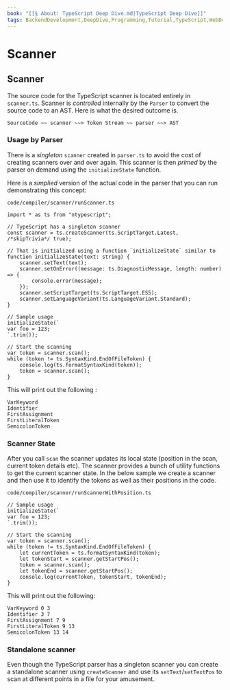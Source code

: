 ```yaml
---
book: "[[§ About꞉ TypeScript Deep Dive.md|TypeScript Deep Dive]]"
tags: BackendDevelopment,DeepDive,Programming,Tutorial,TypeScript,WebDevelopment
---
```


# Scanner

## Scanner

The source code for the TypeScript scanner is located entirely in `scanner.ts`. Scanner is _controlled_ internally by the `Parser` to convert the source code to an AST. Here is what the desired outcome is.

```
SourceCode ~~ scanner ~~> Token Stream ~~ parser ~~> AST
```

### Usage by Parser

There is a _singleton_ `scanner` created in `parser.ts` to avoid the cost of creating scanners over and over again. This scanner is then _primed_ by the parser on demand using the `initializeState` function.

Here is a _simplied_ version of the actual code in the parser that you can run demonstrating this concept:

`code/compiler/scanner/runScanner.ts`

```
import * as ts from "ntypescript";

// TypeScript has a singleton scanner
const scanner = ts.createScanner(ts.ScriptTarget.Latest, /*skipTrivia*/ true);

// That is initialized using a function `initializeState` similar to
function initializeState(text: string) {
    scanner.setText(text);
    scanner.setOnError((message: ts.DiagnosticMessage, length: number) => {
        console.error(message);
    });
    scanner.setScriptTarget(ts.ScriptTarget.ES5);
    scanner.setLanguageVariant(ts.LanguageVariant.Standard);
}

// Sample usage
initializeState(`
var foo = 123;
`.trim());

// Start the scanning
var token = scanner.scan();
while (token != ts.SyntaxKind.EndOfFileToken) {
    console.log(ts.formatSyntaxKind(token));
    token = scanner.scan();
}
```

This will print out the following :

```
VarKeyword
Identifier
FirstAssignment
FirstLiteralToken
SemicolonToken
```

### Scanner State

After you call `scan` the scanner updates its local state (position in the scan, current token details etc). The scanner provides a bunch of utility functions to get the current scanner state. In the below sample we create a scanner and then use it to identify the tokens as well as their positions in the code.

`code/compiler/scanner/runScannerWithPosition.ts`

```
// Sample usage
initializeState(`
var foo = 123;
`.trim());

// Start the scanning
var token = scanner.scan();
while (token != ts.SyntaxKind.EndOfFileToken) {
    let currentToken = ts.formatSyntaxKind(token);
    let tokenStart = scanner.getStartPos();
    token = scanner.scan();
    let tokenEnd = scanner.getStartPos();
    console.log(currentToken, tokenStart, tokenEnd);
}
```

This will print out the following:

```
VarKeyword 0 3
Identifier 3 7
FirstAssignment 7 9
FirstLiteralToken 9 13
SemicolonToken 13 14
```

### Standalone scanner

Even though the TypeScript parser has a singleton scanner you can create a standalone scanner using `createScanner` and use its `setText`/`setTextPos` to scan at different points in a file for your amusement.